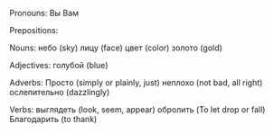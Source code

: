 Pronouns:
Вы
Вам

Prepositions:

Nouns:
небо (sky)
лицу (face)
цвет (color)
золото (gold)

Adjectives:
голубой (blue)

Adverbs:
Просто (simply or plainly, just)
неплохо (not bad, all right)
ослепительно (dazzlingly)

Verbs:
выглядеть (look, seem, appear)
обролить (To let drop or fall)
Благодарить (to thank)
